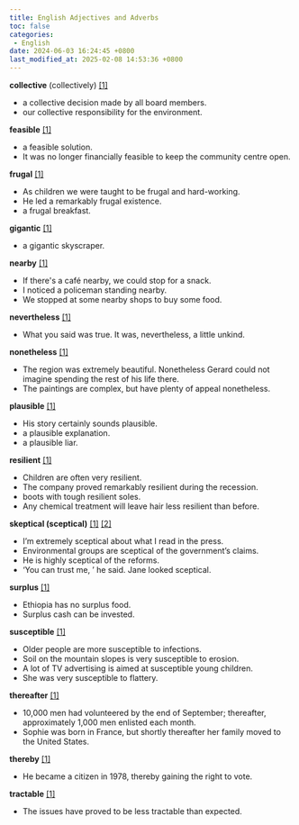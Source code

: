 ```yaml
---
title: English Adjectives and Adverbs
toc: false
categories:
 - English
date: 2024-06-03 16:24:45 +0800
last_modified_at: 2025-02-08 14:53:36 +0800
---
```


**collective** (collectively) [[1]](https://www.ldoceonline.com/dictionary/collective)

- a collective decision made by all board members.
- our collective responsibility for the environment.

**feasible** [[1]](https://www.ldoceonline.com/dictionary/feasible)

- a feasible solution.
- It was no longer financially feasible to keep the community centre open.

**frugal** [[1]](https://www.ldoceonline.com/dictionary/frugal)

- As children we were taught to be frugal and hard-working.
- He led a remarkably frugal existence.
- a frugal breakfast.

**gigantic** [[1]](https://www.ldoceonline.com/dictionary/gigantic)

- a gigantic skyscraper.

**nearby** [[1]](https://dictionary.cambridge.org/dictionary/english/nearby)

- If there's a café nearby, we could stop for a snack.
- I noticed a policeman standing nearby.
- We stopped at some nearby shops to buy some food.

**nevertheless** [[1]](https://www.ldoceonline.com/dictionary/nevertheless)

- What you said was true. It was, nevertheless, a little unkind.

**nonetheless** [[1]](https://www.ldoceonline.com/dictionary/nonetheless)

- The region was extremely beautiful. Nonetheless Gerard could not imagine spending the rest of his life there.
- The paintings are complex, but have plenty of appeal nonetheless.

**plausible** [[1]](https://www.ldoceonline.com/dictionary/plausible)

- His story certainly sounds plausible.
- a plausible explanation.
- a plausible liar.

**resilient** [[1]](https://www.ldoceonline.com/dictionary/resilient)

- Children are often very resilient.
- The company proved remarkably resilient during the recession.
- boots with tough resilient soles.
- Any chemical treatment will leave hair less resilient than before.

**skeptical (sceptical)** [[1]](https://www.ldoceonline.com/dictionary/skeptical) [[2]](https://www.ldoceonline.com/dictionary/sceptical)

- I’m extremely sceptical about what I read in the press.
- Environmental groups are sceptical of the government’s claims.
- He is highly sceptical of the reforms.
- ‘You can trust me, ’ he said. Jane looked sceptical.

**surplus** [[1]](https://www.ldoceonline.com/dictionary/surplus)

- Ethiopia has no surplus food.
- Surplus cash can be invested.

**susceptible** [[1]](https://www.ldoceonline.com/dictionary/susceptible)

- Older people are more susceptible to infections.
- Soil on the mountain slopes is very susceptible to erosion.
- A lot of TV advertising is aimed at susceptible young children.
- She was very susceptible to flattery.

**thereafter** [[1]](https://www.ldoceonline.com/dictionary/thereafter)

- 10,000 men had volunteered by the end of September; thereafter, approximately 1,000 men enlisted each month.
- Sophie was born in France, but shortly thereafter her family moved to the United States.

**thereby** [[1]](https://www.ldoceonline.com/dictionary/thereby)

- He became a citizen in 1978, thereby gaining the right to vote.

**tractable** [[1]](https://www.ldoceonline.com/dictionary/tractable)

- The issues have proved to be less tractable than expected.
